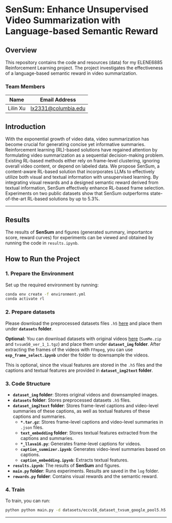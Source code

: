 # SenSum: Enhance Unsupervised Video Summarization with Language-based Semantic Reward 

## Overview
This repository contains the code and resources (data) for my ELENE6885 Reinforcement Learning project. The project investigates the effectiveness of a language-based semantic reward in video summarization.

### Team Members
| Name           | Email Address          |
|----------------|----------------|
| Lilin Xu  | lx2331@columbia.edu  | 


## Introduction
With the exponential growth of video data, video summarization has become crucial for generating concise yet informative summaries. Reinforcement learning (RL)-based solutions have regained attention by formulating video summarization as a sequential decision-making problem. Existing RL-based methods either rely on frame-level clustering, ignoring overall video content, or depend on labeled data. We propose SenSum, a content-aware RL-based solution that incorporates LLMs to effectively utilize both visual and textual information with unsupervised learning. By integrating visual rewards and a designed semantic reward derived from textual information, SenSum effectively enhance RL-based frame selection. Experiments on two public datasets show that SenSum outperforms state-of-the-art RL-based solutions by up to 5.3\%.


---

## Results
The results of **SenSum** and figures (generated summary, importantce score, reward curves) for experiments can be viewed and obtained by running the code in `results.ipynb`.

## How to Run the Project

### 1. Prepare the Environment
Set up the required environment by running:
```bash
conda env create -f environment.yml
conda activate rl
```

### 2. Prepare datasets
Please download the preprocessed datasets files `.h5` [here](https://drive.google.com/drive/folders/1VtyGJePG2vfsTLPtcOjb3oGSMdCQW9Gn?usp=sharing) and place them under **`datasets` folder**.

**Optional:**
You can download datasets with original videos [here](https://drive.google.com/drive/folders/1sbZZalh43n6fiSxWt_SIGgv72bt4rdoG) (`SumMe.zip` and `tvsum50_ver_1_1.tgz`) and place them under **`dataset_img` folder**. After extracting the frames of the videos with `FFmpeg`, you can use **`exp_frame_select.ipynb`** under the folder to downsample the videos.

This is optional, since the visual features are stored in the `.h5` files and the captions and textual features are provided in **`dataset_img2text` folder**.


### 3. Code Structure
- **`dataset_img` folder**: Stores original videos and downsampled images.
- **`datasets` folder**: Stores preprocessed datasets `.h5` files.
- **`dataset_img2text` folder**: Stores frame-level captions and video-level summaries of these captions, as well as textual features of these captions and summaries.
    - **`*.tar.gz`**: Stores frame-level captions and video-level summaries in `.json` files.
    - **`text_embedding` folder**: Stores textual features extracted from the captions and summaries.
    - **`*_llava16.py`**: Generates frame-level captions for videos.
    - **`caption_summizer.ipynb`**: Generates video-level summaries based on captions.
    - **`caption_embedding.ipynb`**: Extracts textual features.
- **`results.ipynb`**: The results of **SenSum** and figures.
- **`main.py` folder**: Runs experiments. Results are saved in the `log` folder.
- **`rewards.py` folder**: Contains visual rewards and the semantic reward.


### 4. Train
To train, you can run:
```bash
python python main.py -d datasets/eccv16_dataset_tvsum_google_pool5.h5 -s datasets/tvsum_splits.json -m tvsum --gpu 0 --save-dir log/test/tvsum-split0-e60 --split-id 0 --verbose --save-results --max-epoch 60 --rnn-cell gru --text_embedding './dataset_img2text/text_embedding/tvsum/llava-v1.6-mistral-7b-hf/v1/mpnet/'
```



---


